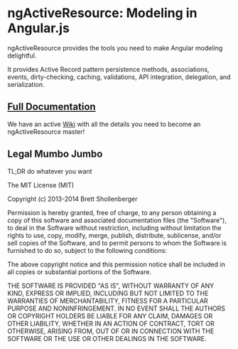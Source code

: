 # ngActiveResource: Modeling in Angular.js

ngActiveResource provides the tools you need to make Angular modeling delightful.

It provides Active Record pattern persistence methods, associations, events, dirty-checking, caching, validations, API integration, delegation, and serialization.

## [Full Documentation](https://github.com/brettshollenberger/the-abstractions-are-leaking/wiki)

We have an active [Wiki](https://github.com/brettshollenberger/the-abstractions-are-leaking/wiki) with all the details you need to become an ngActiveResource master!

## Legal Mumbo Jumbo

TL;DR do whatever you want

The MIT License (MIT)

Copyright (c) 2013-2014 Brett Shollenberger

Permission is hereby granted, free of charge, to any person obtaining a copy
of this software and associated documentation files (the "Software"), to deal
in the Software without restriction, including without limitation the rights
to use, copy, modify, merge, publish, distribute, sublicense, and/or sell
copies of the Software, and to permit persons to whom the Software is
furnished to do so, subject to the following conditions:

The above copyright notice and this permission notice shall be included in
all copies or substantial portions of the Software.

THE SOFTWARE IS PROVIDED "AS IS", WITHOUT WARRANTY OF ANY KIND, EXPRESS OR
IMPLIED, INCLUDING BUT NOT LIMITED TO THE WARRANTIES OF MERCHANTABILITY,
FITNESS FOR A PARTICULAR PURPOSE AND NONINFRINGEMENT. IN NO EVENT SHALL THE
AUTHORS OR COPYRIGHT HOLDERS BE LIABLE FOR ANY CLAIM, DAMAGES OR OTHER
LIABILITY, WHETHER IN AN ACTION OF CONTRACT, TORT OR OTHERWISE, ARISING FROM,
OUT OF OR IN CONNECTION WITH THE SOFTWARE OR THE USE OR OTHER DEALINGS IN
THE SOFTWARE.
